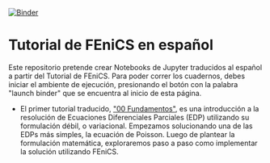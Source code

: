 [![Binder](https://mybinder.org/badge_logo.svg)](https://mybinder.org/v2/gh/felixenzogarofalo/Tutorial-FEniCS-es/master)

# Tutorial de FEniCS en español
Este repositorio pretende crear Notebooks de Jupyter traducidos al español a partir del Tutorial de FEniCS. Para poder correr los cuadernos, debes iniciar el ambiente de ejecución, presionando el botón con la palabra "launch binder" que se encuentra al inicio de esta página.

- El primer tutorial traducido, ["00 Fundamentos"](https://mybinder.org/v2/gh/felixenzogarofalo/Tutorial-FEniCS-es/master?urlpath=https%3A%2F%2Fgithub.com%2Ffelixenzogarofalo%2FTutorial-FEniCS-es%2Fblob%2Fmaster%2F00%2520Fundamentos.html), es una introducción a la resolución de Ecuaciones Diferenciales Parciales (EDP) utilizando su formulación débil, o variacional. Empezamos solucionando una de las EDPs más simples, la ecuación de Poisson. Luego de plantear la formulación matemática, exploraremos paso a paso como implementar la solución utilizando FEniCS. 
